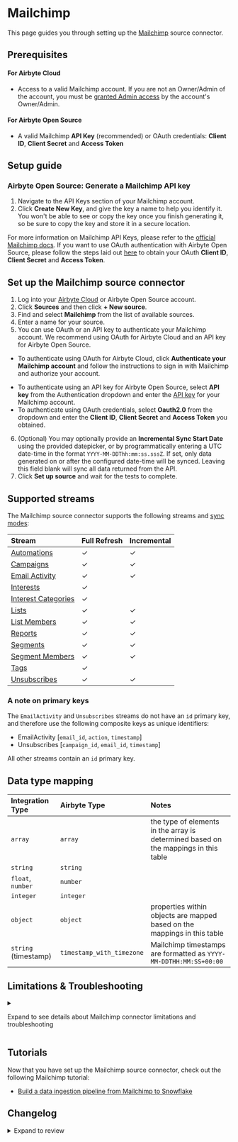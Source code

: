 # Mailchimp

This page guides you through setting up the [Mailchimp](https://mailchimp.com/) source connector.

## Prerequisites

<!-- env:cloud -->

#### For Airbyte Cloud

- Access to a valid Mailchimp account. If you are not an Owner/Admin of the account, you must be [granted Admin access](https://mailchimp.com/help/manage-user-levels-in-your-account/#Grant_account_access) by the account's Owner/Admin.

<!-- /env:cloud -->

<!-- env:oss -->

#### For Airbyte Open Source

- A valid Mailchimp **API Key** (recommended) or OAuth credentials: **Client ID**, **Client Secret** and **Access Token**

<!-- /env:oss -->

## Setup guide

<!-- env:oss -->

### Airbyte Open Source: Generate a Mailchimp API key

1. Navigate to the API Keys section of your Mailchimp account.
2. Click **Create New Key**, and give the key a name to help you identify it. You won't be able to see or copy the key once you finish generating it, so be sure to copy the key and store it in a secure location.

For more information on Mailchimp API Keys, please refer to the [official Mailchimp docs](https://mailchimp.com/help/about-api-keys/#api+key+security). If you want to use OAuth authentication with Airbyte Open Source, please follow the steps laid out [here](https://mailchimp.com/developer/marketing/guides/access-user-data-oauth-2/) to obtain your OAuth **Client ID**, **Client Secret** and **Access Token**.

<!-- /env:oss -->

## Set up the Mailchimp source connector

1. Log into your [Airbyte Cloud](https://cloud.airbyte.com/workspaces) or Airbyte Open Source account.
2. Click **Sources** and then click **+ New source**.
3. Find and select **Mailchimp** from the list of available sources.
4. Enter a name for your source.
5. You can use OAuth or an API key to authenticate your Mailchimp account. We recommend using OAuth for Airbyte Cloud and an API key for Airbyte Open Source.

<!-- env:cloud -->

- To authenticate using OAuth for Airbyte Cloud, click **Authenticate your Mailchimp account** and follow the instructions to sign in with Mailchimp and authorize your account.

<!-- /env:cloud -->

<!-- env:oss -->

- To authenticate using an API key for Airbyte Open Source, select **API key** from the Authentication dropdown and enter the [API key](https://mailchimp.com/developer/marketing/guides/quick-start/#generate-your-api-key) for your Mailchimp account.
- To authenticate using OAuth credentials, select **Oauth2.0** from the dropdown and enter the **Client ID**, **Client Secret** and **Access Token** you obtained.

<!-- /env:oss -->

6. (Optional) You may optionally provide an **Incremental Sync Start Date** using the provided datepicker, or by programmatically entering a UTC date-time in the format `YYYY-MM-DDThh:mm:ss.sssZ`. If set, only data generated on or after the configured date-time will be synced. Leaving this field blank will sync all data returned from the API.
7. Click **Set up source** and wait for the tests to complete.

<HideInUI>

## Supported streams

The Mailchimp source connector supports the following streams and [sync modes](https://docs.airbyte.com/cloud/core-concepts/#connection-sync-mode):

| Stream                                                                                                             | Full Refresh | Incremental |
| :----------------------------------------------------------------------------------------------------------------- | :----------- | :---------- |
| [Automations](https://mailchimp.com/developer/marketing/api/automation/list-automations/)                          | ✓            | ✓           |
| [Campaigns](https://mailchimp.com/developer/marketing/api/campaigns/get-campaign-info/)                            | ✓            | ✓           |
| [Email Activity](https://mailchimp.com/developer/marketing/api/email-activity-reports/list-email-activity/)        | ✓            | ✓           |
| [Interests](https://mailchimp.com/developer/marketing/api/interests/list-interests-in-category/)                   | ✓            |             |
| [Interest Categories](https://mailchimp.com/developer/marketing/api/interest-categories/list-interest-categories/) | ✓            |             |
| [Lists](https://mailchimp.com/developer/api/marketing/lists/get-list-info)                                         | ✓            | ✓           |
| [List Members](https://mailchimp.com/developer/marketing/api/list-members/list-members-info/)                      | ✓            | ✓           |
| [Reports](https://mailchimp.com/developer/marketing/api/reports/list-campaign-reports/)                            | ✓            | ✓           |
| [Segments](https://mailchimp.com/developer/marketing/api/list-segments/list-segments/)                             | ✓            | ✓           |
| [Segment Members](https://mailchimp.com/developer/marketing/api/list-segment-members/list-members-in-segment/)     | ✓            | ✓           |
| [Tags](https://mailchimp.com/developer/marketing/api/lists-tags-search/search-for-tags-on-a-list-by-name/)         | ✓            |             |
| [Unsubscribes](https://mailchimp.com/developer/marketing/api/unsub-reports/list-unsubscribed-members/)             | ✓            | ✓           |

### A note on primary keys

The `EmailActivity` and `Unsubscribes` streams do not have an `id` primary key, and therefore use the following composite keys as unique identifiers:

- EmailActivity [`email_id`, `action`, `timestamp`]
- Unsubscribes [`campaign_id`, `email_id`, `timestamp`]

All other streams contain an `id` primary key.

## Data type mapping

| Integration Type     | Airbyte Type              | Notes                                                                               |
|:---------------------|:--------------------------|:------------------------------------------------------------------------------------|
| `array`              | `array`                   | the type of elements in the array is determined based on the mappings in this table |
| `string`             | `string`                  |                                                                                     |
| `float`, `number`    | `number`                  |                                                                                     |
| `integer`            | `integer`                 |                                                                                     |
| `object`             | `object`                  | properties within objects are mapped based on the mappings in this table            |
| `string` (timestamp) | `timestamp_with_timezone` | Mailchimp timestamps are formatted as `YYYY-MM-DDTHH:MM:SS+00:00`                   |

## Limitations & Troubleshooting

<details>
<summary>

Expand to see details about Mailchimp connector limitations and troubleshooting

</summary>

### Connector limitations

[Mailchimp does not impose rate limits](https://mailchimp.com/developer/guides/marketing-api-conventions/#throttling) on how much data is read from its API in a single sync process. However, Mailchimp enforces a maximum of 10 simultaneous connections to its API, which means that Airbyte is unable to run more than 10 concurrent syncs from Mailchimp using API keys generated from the same account.

</details>

## Tutorials

Now that you have set up the Mailchimp source connector, check out the following Mailchimp tutorial:

- [Build a data ingestion pipeline from Mailchimp to Snowflake](https://airbyte.com/tutorials/data-ingestion-pipeline-mailchimp-snowflake)

## Changelog

<details>
  <summary>Expand to review</summary>

| Version | Date       | Pull Request                                             | Subject                                                                    |
|---------|------------|----------------------------------------------------------|----------------------------------------------------------------------------|
| 2.0.6 | 2024-06-20 | [39812](https://github.com/airbytehq/airbyte/pull/39812) | Update dependencies |
| 2.0.5 | 2024-06-18 | [38868](https://github.com/airbytehq/airbyte/pull/38868) | Refactor:  use `client_side_incremental` feature |
| 2.0.4 | 2024-06-06 | [39202](https://github.com/airbytehq/airbyte/pull/39202) | [autopull] Upgrade base image to v1.2.2 |
| 2.0.3 | 2024-05-02 | [36649](https://github.com/airbytehq/airbyte/pull/36649) | Schema descriptions |
| 2.0.2 | 2024-04-25 | [37572](https://github.com/airbytehq/airbyte/pull/37572) | Fixed `start_date` format issue for the `email_activity` stream |
| 2.0.1 | 2024-04-19 | [37434](https://github.com/airbytehq/airbyte/pull/37434) | Fixed cursor format for the `email_activity` stream |
| 2.0.0 | 2024-04-01 | [35281](https://github.com/airbytehq/airbyte/pull/35281) | Migrate to Low-Code |
| 1.2.0 | 2024-03-28 | [36600](https://github.com/airbytehq/airbyte/pull/36600) | Migrate to latest Airbyte-CDK. |
| 1.1.2 | 2024-02-09 | [35092](https://github.com/airbytehq/airbyte/pull/35092) | Manage dependencies with Poetry. |
| 1.1.1 | 2024-01-11 | [34157](https://github.com/airbytehq/airbyte/pull/34157) | Prepare for airbyte-lib |
| 1.1.0 | 2023-12-20 | [32852](https://github.com/airbytehq/airbyte/pull/32852) | Add optional start_date for incremental streams |
| 1.0.0 | 2023-12-19 | [32836](https://github.com/airbytehq/airbyte/pull/32836) | Add airbyte-type to `datetime` columns and remove `._links` column |
| 0.10.0 | 2023-11-23 | [32782](https://github.com/airbytehq/airbyte/pull/32782) | Add SegmentMembers stream |
| 0.9.0 | 2023-11-17 | [32218](https://github.com/airbytehq/airbyte/pull/32218) | Add Interests, InterestCategories, Tags streams |
| 0.8.3 | 2023-11-15 | [32543](https://github.com/airbytehq/airbyte/pull/32543) | Handle empty datetime fields in Reports stream |
| 0.8.2 | 2023-11-13 | [32466](https://github.com/airbytehq/airbyte/pull/32466) | Improve error handling during connection check |
| 0.8.1 | 2023-11-06 | [32226](https://github.com/airbytehq/airbyte/pull/32226) | Unmute expected records test after data anonymisation |
| 0.8.0 | 2023-11-01 | [32032](https://github.com/airbytehq/airbyte/pull/32032) | Add ListMembers stream |
| 0.7.0 | 2023-10-27 | [31940](https://github.com/airbytehq/airbyte/pull/31940) | Implement availability strategy |
| 0.6.0 | 2023-10-27 | [31922](https://github.com/airbytehq/airbyte/pull/31922) | Add Segments stream |
| 0.5.0 | 2023-10-20 | [31675](https://github.com/airbytehq/airbyte/pull/31675) | Add Unsubscribes stream |
| 0.4.1 | 2023-05-02 | [25717](https://github.com/airbytehq/airbyte/pull/25717) | Handle unknown error in EmailActivity |
| 0.4.0 | 2023-04-11 | [23290](https://github.com/airbytehq/airbyte/pull/23290) | Add Automations stream |
| 0.3.5 | 2023-02-28 | [23464](https://github.com/airbytehq/airbyte/pull/23464) | Add Reports stream |
| 0.3.4 | 2023-02-06 | [22405](https://github.com/airbytehq/airbyte/pull/22405) | Revert extra logging |
| 0.3.3 | 2023-02-01 | [22228](https://github.com/airbytehq/airbyte/pull/22228) | Add extra logging |
| 0.3.2 | 2023-01-27 | [22014](https://github.com/airbytehq/airbyte/pull/22014) | Set `AvailabilityStrategy` for streams explicitly to `None` |
| 0.3.1 | 2022-12-20 | [20720](https://github.com/airbytehq/airbyte/pull/20720) | Use stream slices as a source for request params instead of a stream state |
| 0.3.0 | 2022-11-07 | [19023](https://github.com/airbytehq/airbyte/pull/19023) | Set primary key for Email Activity stream. |
| 0.2.15 | 2022-09-28 | [17326](https://github.com/airbytehq/airbyte/pull/17326) | Migrate to per-stream states. |
| 0.2.14 | 2022-04-12 | [11352](https://github.com/airbytehq/airbyte/pull/11352) | Update documentation |
| 0.2.13 | 2022-04-11 | [11632](https://github.com/airbytehq/airbyte/pull/11632) | Add unit tests |
| 0.2.12 | 2022-03-17 | [10975](https://github.com/airbytehq/airbyte/pull/10975) | Fix campaign's stream normalization |
| 0.2.11 | 2021-12-24 | [7159](https://github.com/airbytehq/airbyte/pull/7159) | Add oauth2.0 support |
| 0.2.10 | 2021-12-21 | [9000](https://github.com/airbytehq/airbyte/pull/9000) | Update connector fields title/description |
| 0.2.9 | 2021-12-13 | [7975](https://github.com/airbytehq/airbyte/pull/7975) | Updated JSON schemas |
| 0.2.8 | 2021-08-17 | [5481](https://github.com/airbytehq/airbyte/pull/5481) | Remove date-time type from some fields |
| 0.2.7 | 2021-08-03 | [5137](https://github.com/airbytehq/airbyte/pull/5137) | Source Mailchimp: fix primary key for email activities |
| 0.2.6 | 2021-07-28 | [5024](https://github.com/airbytehq/airbyte/pull/5024) | Source Mailchimp: handle records with no no "activity" field in response |
| 0.2.5 | 2021-07-08 | [4621](https://github.com/airbytehq/airbyte/pull/4621) | Mailchimp fix url-base |
| 0.2.4 | 2021-06-09 | [4285](https://github.com/airbytehq/airbyte/pull/4285) | Use datacenter URL parameter from apikey |
| 0.2.3 | 2021-06-08 | [3973](https://github.com/airbytehq/airbyte/pull/3973) | Add AIRBYTE_ENTRYPOINT for Kubernetes support |
| 0.2.2 | 2021-06-08 | [3415](https://github.com/airbytehq/airbyte/pull/3415) | Get Members activities |
| 0.2.1 | 2021-04-03 | [2726](https://github.com/airbytehq/airbyte/pull/2726) | Fix base connector versioning |
| 0.2.0 | 2021-03-09 | [2238](https://github.com/airbytehq/airbyte/pull/2238) | Protocol allows future/unknown properties |
| 0.1.4 | 2020-11-30 | [1046](https://github.com/airbytehq/airbyte/pull/1046) | Add connectors using an index YAML file |

</details>

</HideInUI>
